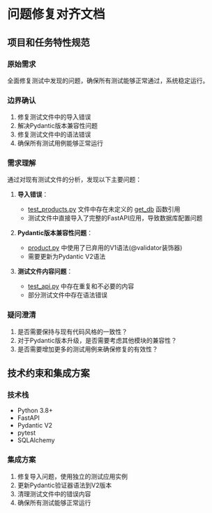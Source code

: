 # 问题修复对齐文档

## 项目和任务特性规范

### 原始需求
全面修复测试中发现的问题，确保所有测试能够正常通过，系统稳定运行。

### 边界确认
1. 修复测试文件中的导入错误
2. 解决Pydantic版本兼容性问题
3. 修复测试文件中的语法错误
4. 确保所有测试用例能够正常运行

### 需求理解
通过对现有测试文件的分析，发现以下主要问题：

1. **导入错误**：
   - [test_products.py](file:///Users/mac/TRAE/telegram%20bot/tests/test_products.py) 文件中存在未定义的 [get_db](file:///Users/mac/TRAE/telegram%20bot/app/api/v1/routes/users.py#L35-L40) 函数引用
   - 测试文件中直接导入了完整的FastAPI应用，导致数据库配置问题

2. **Pydantic版本兼容性问题**：
   - [product.py](file:///Users/mac/TRAE/telegram%20bot/app/schemas/product.py) 中使用了已弃用的V1语法(@validator装饰器)
   - 需要更新为Pydantic V2语法

3. **测试文件内容问题**：
   - [test_api.py](file:///Users/mac/TRAE/telegram%20bot/tests/test_api.py) 中存在重复和不必要的内容
   - 部分测试文件中存在语法错误

### 疑问澄清
1. 是否需要保持与现有代码风格的一致性？
2. 对于Pydantic版本升级，是否需要考虑其他模块的兼容性？
3. 是否需要增加更多的测试用例来确保修复的有效性？

## 技术约束和集成方案

### 技术栈
- Python 3.8+
- FastAPI
- Pydantic V2
- pytest
- SQLAlchemy

### 集成方案
1. 修复导入问题，使用独立的测试应用实例
2. 更新Pydantic验证器语法到V2版本
3. 清理测试文件中的错误内容
4. 确保所有测试能够正常运行